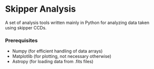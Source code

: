 # Skipper Analysis

A set of analysis tools written mainly in Python for analyzing data taken using skipper CCDs.

### Prerequisites

* Numpy (for efficient handling of data arrays)
* Matplotlib (for plotting, not necessary otherwise)
* Astropy (for loading data from .fits files)